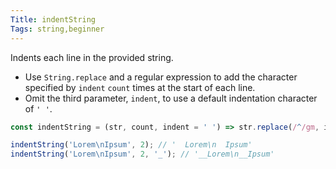 ```yaml
---
Title: indentString
Tags: string,beginner
---
```


Indents each line in the provided string.

- Use `String.replace` and a regular expression to add the character specified by `indent` `count` times at the start of each line.
- Omit the third parameter, `indent`, to use a default indentation character of `' '`.

```js
const indentString = (str, count, indent = ' ') => str.replace(/^/gm, indent.repeat(count));
```

```js
indentString('Lorem\nIpsum', 2); // '  Lorem\n  Ipsum'
indentString('Lorem\nIpsum', 2, '_'); // '__Lorem\n__Ipsum'
```
